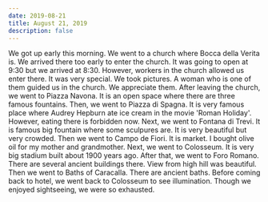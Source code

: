```yaml
---
date: 2019-08-21
title: August 21, 2019
description: false
---
```


We got up early this morning. We went to a church where Bocca della Verita is. We arrived there too early to enter the church. It was going to open at 9:30 but we arrived at 8:30.  However, workers in the church allowed us enter there. It was very special. We took pictures. A woman who is one of them guided us in the church. We appreciate them. After leaving the church, we went to Piazza Navona. It is an open space where there are three famous fountains. Then, we went to Piazza di Spagna. It is very famous place where Audrey Hepburn ate ice cream in the movie 'Roman Holiday'. However, eating there is forbidden now. Next, we went to Fontana di Trevi. It is famous big fountain where some sculpures are. It is very beautiful but very crowded. Then we went to Campo de Fiori. It is market. I bought olive oil for my mother and grandmother. Next, we went to Colosseum. It is very big stadium built about 1900 years ago. After that, we went to Foro Romano. There are several ancient buildings there. View from high hill was beautiful. Then we went to Baths of Caracalla. There are ancient baths. Before coming back to hotel, we went back to Colosseum to see illumination. Though we enjoyed sightseeing, we were so exhausted.